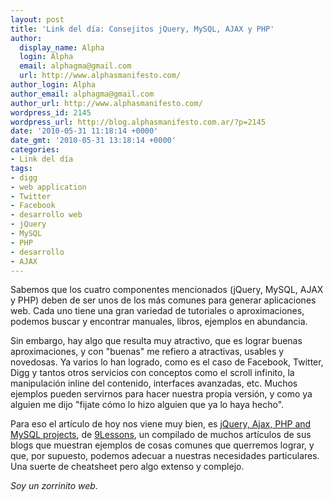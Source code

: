 ```yaml
---
layout: post
title: 'Link del día: Consejitos jQuery, MySQL, AJAX y PHP'
author:
  display_name: Alpha
  login: Alpha
  email: alphagma@gmail.com
  url: http://www.alphasmanifesto.com/
author_login: Alpha
author_email: alphagma@gmail.com
author_url: http://www.alphasmanifesto.com/
wordpress_id: 2145
wordpress_url: http://blog.alphasmanifesto.com.ar/?p=2145
date: '2010-05-31 11:18:14 +0000'
date_gmt: '2010-05-31 13:18:14 +0000'
categories:
- Link del día
tags:
- digg
- web application
- Twitter
- Facebook
- desarrollo web
- jQuery
- MySQL
- PHP
- desarrollo
- AJAX
---
```


Sabemos que los cuatro componentes mencionados (jQuery, MySQL, AJAX y PHP) deben de ser unos de los más comunes para generar aplicaciones web. Cada uno tiene una gran variedad de tutoriales o aproximaciones, podemos buscar y encontrar manuales, libros, ejemplos en abundancia.

Sin embargo, hay algo que resulta muy atractivo, que es lograr buenas aproximaciones, y con "buenas" me refiero a atractivas, usables y novedosas. Ya varios lo han logrado, como es el caso de Facebook, Twitter, Digg y tantos otros servicios con conceptos como el scroll infinito, la manipulación inline del contenido, interfaces avanzadas, etc. Muchos ejemplos pueden servirnos para hacer nuestra propia versión, y como ya alguien me dijo "fijate cómo lo hizo alguien que ya lo haya hecho".

Para eso el artículo de hoy nos viene muy bien, es [jQuery, Ajax, PHP and MySQL projects](http://www.9lessons.info/2008/08/jquery-ajax-and-php-projects-9lessons.html), de [9Lessons](http://www.9lessons.info), un compilado de muchos artículos de sus blogs que muestran ejemplos de cosas comunes que querremos lograr, y que, por supuesto, podemos adecuar a nuestras necesidades particulares. Una suerte de cheatsheet pero algo extenso y complejo.

_Soy un zorrinito web._
